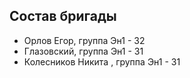 ## Состав бригады
- Орлов Егор, группа Эн1 - 32
- Глазовский, группа Эн1 - 31
- Колесников Никита , группа Эн1 - 31
